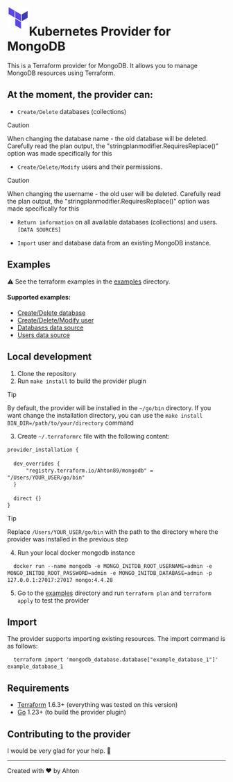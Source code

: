 <a href="https://terraform.io">
    <img src=".github/tf.png" alt="Terraform logo" title="Terraform" align="left" height="50" />
</a>

# Kubernetes Provider for MongoDB
This is a Terraform provider for MongoDB. It allows you to manage MongoDB resources using Terraform.

## At the moment, the provider can:
- `Create/Delete` databases (collections)
> [!CAUTION]
> When changing the database name - the old database will be deleted. Carefully read the plan output, the "stringplanmodifier.RequiresReplace()" option was made specifically for this

- `Create/Delete/Modify` users and their permissions.
> [!CAUTION]
> When changing the username - the old user will be deleted. Carefully read the plan output, the "stringplanmodifier.RequiresReplace()" option was made specifically for this

- `Return information` on all available databases (collections) and users. `[DATA SOURCES]`

- `Import` user and database data from an existing MongoDB instance.

## Examples
⚠️ See the terraform examples in the [examples](_examples) directory. 

#### Supported examples:
- [Create/Delete database](_examples/database)
- [Create/Delete/Modify user](_examples/user)
- [Databases data source](_examples/databases)
- [Users data source](_examples/users)

## Local development
1. Clone the repository
2. Run `make install` to build the provider plugin
> [!TIP]
> By default, the provider will be installed in the `~/go/bin` directory. If you want change the installation directory, you can use the `make install BIN_DIR=/path/to/your/directory` command
3. Create `~/.terraformrc` file with the following content:
``` hcl
provider_installation {

  dev_overrides {
      "registry.terraform.io/Ahton89/mongodb" = "/Users/YOUR_USER/go/bin"
  }

  direct {}
}
```
> [!TIP]
> Replace `/Users/YOUR_USER/go/bin` with the path to the directory where the provider was installed in the previous step
4. Run your local docker mongodb instance 
```shell
  docker run --name mongodb -e MONGO_INITDB_ROOT_USERNAME=admin -e MONGO_INITDB_ROOT_PASSWORD=admin -e MONGO_INITDB_DATABASE=admin -p 127.0.0.1:27017:27017 mongo:4.4.28
```
5. Go to the [examples](_examples) directory and run `terraform plan` and `terraform apply` to test the provider

## Import

The provider supports importing existing resources. The import command is as follows:
```shell
  terraform import 'mongodb_database.database["example_database_1"]' example_database_1
```

## Requirements
-	[Terraform](https://www.terraform.io/downloads.html) 1.6.3+ (everything was tested on this version)
-	[Go](https://golang.org/doc/install) 1.23+ (to build the provider plugin)


## Contributing to the provider
I would be very glad for your help. 🤗

---
Created with ❤️ by Ahton